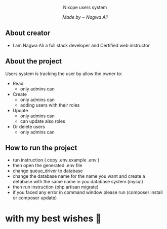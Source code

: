 <p align="center">Nixope users system</p>
<p align="center"><i>Made by ~ Nagwa Ali</i></p>

## About creator

- I am Nagwa Ali a full stack developer and Certified web instructor

## About the project

Users system is tracking the user by allow the owner to:

- Read
  - only admins can 
- Create
  - only admins can 
  - adding users with their roles
- Update
  - only admins can 
  - can update also roles
- Or delete users
  - only admins can 

## How to run the project

- run instruction ( copy .env.example .env )
- then open the generated .env file 
- change queue_driver to database 
- change the database name for the name you want and create a detabase with the same name in you database system (mysql)
- then run instruction (php artisan migrate)
- if you faced any error in command window please run (composer install or composer update)

# with my best wishes :smiling_face_with_three_hearts:


 
